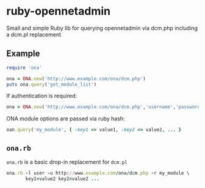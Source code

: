 # ruby-opennetadmin

Small and simple Ruby lib for querying opennetadmin via dcm.php
including a dcm.pl replacement

## Example

```ruby
require 'ona'

ona = ONA.new('http://www.example.com/ona/dcm.php')
puts ona.query('get_module_list')
```

If authentication is required:
```ruby
ona = ONA.new('http://www.example.com/ona/dcm.php','username','password')
```

ONA module options are passed via ruby hash:
```ruby
oan.query('my_module', { :key1 => value1, :key2 => value2, ... }
```

## `ona.rb`

`ona.rb` is a basic drop-in replacement for `dcm.pl`

```ruby
ona.rb -l user -u http://www.example.com/ona/dcm.php -r my_module \
       key1=value2 key2=value2 ...
```
